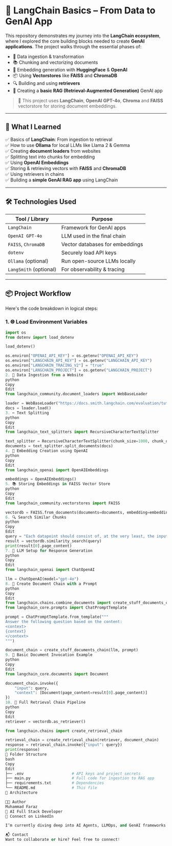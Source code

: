 # 🧠 LangChain Basics – From Data to GenAI App

This repository demonstrates my journey into the **LangChain ecosystem**, where I explored the core building blocks needed to create **GenAI applications**. The project walks through the essential phases of:

- 🔄 Data ingestion & transformation
- 📚 Chunking and vectorizing documents
- 🧠 Embedding generation with **HuggingFace** & **OpenAI**
- 📦 Using **Vectorstores** like **FAISS** and **ChromaDB**
- 🔍 Building and using **retrievers**
- 🤖 Creating a **basic RAG (Retrieval-Augmented Generation)** GenAI app

> 📌 This project uses **LangChain**, **OpenAI GPT-4o**, **Chroma** and **FAISS** vectorstore for storing document embeddings.

---

## 🚀 What I Learned

✅ Basics of **LangChain**: From ingestion to retrieval  
✅ How to use **Ollama** for local LLMs like Llama 2 & Gemma  
✅ Creating **document loaders** from websites  
✅ Splitting text into chunks for embedding  
✅ Using **OpenAI Embeddings**  
✅ Storing & retrieving vectors with **FAISS** and **ChromaDB**  
✅ Using retrievers in chains  
✅ Building a **simple GenAI RAG app** using LangChain

---

## 🛠️ Technologies Used

| Tool / Library         | Purpose                         |
| ---------------------- | ------------------------------- |
| `LangChain`            | Framework for GenAI apps        |
| `OpenAI GPT-4o`        | LLM used in the final chain     |
| `FAISS`, `ChromaDB`    | Vector databases for embeddings |
| `dotenv`               | Securely load API keys          |
| `Ollama` (optional)    | Run open-source LLMs locally    |
| `LangSmith` (optional) | For observability & tracing     |

---

## 📦 Project Workflow

Here's the code breakdown in logical steps:

### 1. 🌐 Load Environment Variables

```python
import os
from dotenv import load_dotenv

load_dotenv()

os.environ["OPENAI_API_KEY"] = os.getenv("OPENAI_API_KEY")
os.environ["LANGCHAIN_API_KEY"] = os.getenv("LANGCHAIN_API_KEY")
os.environ["LANGCHAIN_TRACING_V2"] = "true"
os.environ["LANGCHAIN_PROJECT"] = os.getenv("LANGCHAIN_PROJECT")
2. 📰 Data Ingestion from a Website
python
Copy
Edit
from langchain_community.document_loaders import WebBaseLoader

loader = WebBaseLoader("https://docs.smith.langchain.com/evaluation/tutorials/evaluation")
docs = loader.load()
3. ✂️ Text Splitting
python
Copy
Edit
from langchain_text_splitters import RecursiveCharacterTextSplitter

text_splitter = RecursiveCharacterTextSplitter(chunk_size=1000, chunk_overlap=200)
documents = text_splitter.split_documents(docs)
4. 🧬 Embedding Creation using OpenAI
python
Copy
Edit
from langchain_openai import OpenAIEmbeddings

embeddings = OpenAIEmbeddings()
5. 📚 Storing Embeddings in FAISS Vector Store
python
Copy
Edit
from langchain_community.vectorstores import FAISS

vectordb = FAISS.from_documents(documents=documents, embedding=embeddings)
6. 🔍 Search Similar Chunks
python
Copy
Edit
query = "Each datapoint should consist of, at the very least, the inputs to the application"
result = vectordb.similarity_search(query)
print(result[0].page_content)
7. 🤖 LLM Setup for Response Generation
python
Copy
Edit
from langchain_openai import ChatOpenAI

llm = ChatOpenAI(model="gpt-4o")
8. 🔗 Create Document Chain with a Prompt
python
Copy
Edit
from langchain.chains.combine_documents import create_stuff_documents_chain
from langchain_core.prompts import ChatPromptTemplate

prompt = ChatPromptTemplate.from_template("""
Answer the following question based on the content:
<context>
{context}
</context>
""")

document_chain = create_stuff_documents_chain(llm, prompt)
9. 🧠 Basic Document Invocation Example
python
Copy
Edit
from langchain_core.documents import Document

document_chain.invoke({
    "input": query,
    "context": [Document(page_content=result[0].page_content)]
})
10. 🔁 Full Retrieval Chain Pipeline
python
Copy
Edit
retriever = vectordb.as_retriever()

from langchain.chains import create_retrieval_chain

retrieval_chain = create_retrieval_chain(retriever, document_chain)
response = retrieval_chain.invoke({"input": query})
print(response)
📁 Folder Structure
bash
Copy
Edit
├── .env                     # API keys and project secrets
├── main.py                  # Full code for ingestion to RAG app
├── requirements.txt         # Dependencies
└── README.md                # This file
📸 Architecture

🧑‍💻 Author
Muhammad Faraz
💼 AI Full Stack Developer
🔗 Connect on LinkedIn

I’m currently diving deep into AI Agents, LLMOps, and GenAI frameworks. Open to collaboration and freelance/remote roles.

📬 Contact
Want to collaborate or hire? Feel free to connect!
```
